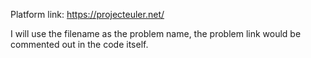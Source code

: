 Platform link: https://projecteuler.net/

I will use the filename as the problem name, the problem link would be commented out in the code itself.
